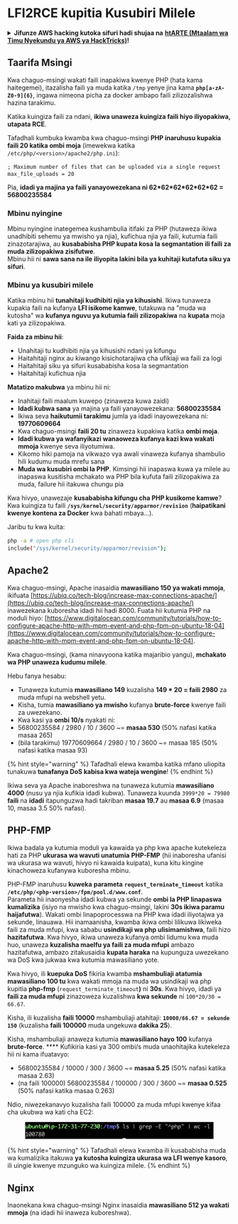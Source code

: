 # LFI2RCE kupitia Kusubiri Milele

<details>

<summary><strong>Jifunze AWS hacking kutoka sifuri hadi shujaa na</strong> <a href="https://training.hacktricks.xyz/courses/arte"><strong>htARTE (Mtaalam wa Timu Nyekundu ya AWS ya HackTricks)</strong></a><strong>!</strong></summary>

Njia nyingine za kusaidia HackTricks:

* Ikiwa unataka kuona **kampuni yako ikitangazwa kwenye HackTricks** au **kupakua HackTricks kwa PDF** Angalia [**MIPANGO YA USAJILI**](https://github.com/sponsors/carlospolop)!
* Pata [**swag rasmi ya PEASS & HackTricks**](https://peass.creator-spring.com)
* Gundua [**Familia ya PEASS**](https://opensea.io/collection/the-peass-family), mkusanyiko wetu wa [**NFTs**](https://opensea.io/collection/the-peass-family) ya kipekee
* **Jiunge na** 💬 [**Kikundi cha Discord**](https://discord.gg/hRep4RUj7f) au kikundi cha [**telegram**](https://t.me/peass) au **tufuate** kwenye **Twitter** 🐦 [**@carlospolopm**](https://twitter.com/hacktricks\_live)**.**
* **Shiriki mbinu zako za udukuzi kwa kuwasilisha PRs kwa** [**HackTricks**](https://github.com/carlospolop/hacktricks) na [**HackTricks Cloud**](https://github.com/carlospolop/hacktricks-cloud) repos za github.

</details>

## Taarifa Msingi

Kwa chaguo-msingi wakati faili inapakiwa kwenye PHP (hata kama haitegemei), itazalisha faili ya muda katika `/tmp` yenye jina kama **`php[a-zA-Z0-9]{6}`**, ingawa nimeona picha za docker ambapo faili zilizozalishwa hazina tarakimu.

Katika kuingiza faili za ndani, **ikiwa unaweza kuingiza faili hiyo iliyopakiwa, utapata RCE**.

Tafadhali kumbuka kwamba kwa chaguo-msingi **PHP inaruhusu kupakia faili 20 katika ombi moja** (imewekwa katika `/etc/php/<version>/apache2/php.ini`):
```
; Maximum number of files that can be uploaded via a single request
max_file_uploads = 20
```
Pia, **idadi ya majina ya faili yanayowezekana ni 62\*62\*62\*62\*62\*62 = 56800235584**

### Mbinu nyingine

Mbinu nyingine inategemea kushambulia itifaki za PHP (hutaweza ikiwa unadhibiti sehemu ya mwisho ya njia), kufichua njia ya faili, kutumia faili zinazotarajiwa, au **kusababisha PHP kupata kosa la segmantation ili faili za muda zilizopakiwa zisifutwe**.\
Mbinu hii ni **sawa sana na ile iliyopita lakini bila ya kuhitaji kutafuta siku ya sifuri**.

### Mbinu ya kusubiri milele

Katika mbinu hii **tunahitaji kudhibiti njia ya kihusishi**. Ikiwa tunaweza kupakia faili na kufanya **LFI isikome kamwe**, tutakuwa na "muda wa kutosha" wa **kufanya nguvu ya kutumia faili zilizopakiwa** na **kupata** moja kati ya zilizopakiwa.

**Faida za mbinu hii**:

* Unahitaji tu kudhibiti njia ya kihusishi ndani ya kifungu
* Haitahitaji nginx au kiwango kisichotarajiwa cha ufikiaji wa faili za logi
* Haitahitaji siku ya sifuri kusababisha kosa la segmantation
* Haitahitaji kufichua njia

**Matatizo makubwa** ya mbinu hii ni:

* Inahitaji faili maalum kuwepo (zinaweza kuwa zaidi)
* **Idadi kubwa sana** ya majina ya faili yanayowezekana: **56800235584**
* Ikiwa seva **haikutumii tarakimu** jumla ya idadi inayowezekana ni: **19770609664**
* Kwa chaguo-msingi **faili 20 tu** zinaweza kupakiwa katika **ombi moja**.
* **Idadi kubwa ya wafanyikazi wanaoweza kufanya kazi kwa wakati mmoja** kwenye seva iliyotumiwa.
* Kikomo hiki pamoja na vikwazo vya awali vinaweza kufanya shambulio hili kudumu muda mrefu sana
* **Muda wa kusubiri ombi la PHP**. Kimsingi hii inapaswa kuwa ya milele au inapaswa kusitisha mchakato wa PHP bila kufuta faili zilizopakiwa za muda, failure hii itakuwa chungu pia

Kwa hivyo, unawezaje **kusababisha kifungu cha PHP kusikome kamwe**? Kwa kuingiza tu faili **`/sys/kernel/security/apparmor/revision`** (**haipatikani kwenye kontena za Docker** kwa bahati mbaya...).

Jaribu tu kwa kuita:
```bash
php -a # open php cli
include("/sys/kernel/security/apparmor/revision");
```
## Apache2

Kwa chaguo-msingi, Apache inasaidia **mawasiliano 150 ya wakati mmoja**, ikifuata [https://ubiq.co/tech-blog/increase-max-connections-apache/](https://ubiq.co/tech-blog/increase-max-connections-apache/) inawezekana kuboresha idadi hii hadi 8000. Fuata hii kutumia PHP na moduli hiyo: [https://www.digitalocean.com/community/tutorials/how-to-configure-apache-http-with-mpm-event-and-php-fpm-on-ubuntu-18-04](https://www.digitalocean.com/community/tutorials/how-to-configure-apache-http-with-mpm-event-and-php-fpm-on-ubuntu-18-04).

Kwa chaguo-msingi, (kama ninavyoona katika majaribio yangu), **mchakato wa PHP unaweza kudumu milele**.

Hebu fanya hesabu:

* Tunaweza kutumia **mawasiliano 149** kuzalisha **149 \* 20 = faili 2980** za muda mfupi na webshell yetu.
* Kisha, tumia **mawasiliano ya mwisho** kufanya **brute-force** kwenye faili za uwezekano.
* Kwa kasi ya **ombi 10/s** nyakati ni:
* 56800235584 / 2980 / 10 / 3600 \~= **masaa 530** (50% nafasi katika masaa 265)
* (bila tarakimu) 19770609664 / 2980 / 10 / 3600 \~= masaa 185 (50% nafasi katika masaa 93)

{% hint style="warning" %}
Tafadhali elewa kwamba katika mfano uliopita tunakuwa **tunafanya DoS kabisa kwa wateja wengine**!
{% endhint %}

Ikiwa seva ya Apache inaboreshwa na tunaweza kutumia **mawasiliano 4000** (nusu ya njia kufikia idadi kubwa). Tunaweza kuunda `3999*20 = 79980` **faili** na **idadi** itapunguzwa hadi takriban **masaa 19.7** au **masaa 6.9** (masaa 10, masaa 3.5 50% nafasi).

## PHP-FMP

Ikiwa badala ya kutumia moduli ya kawaida ya php kwa apache kutekeleza hati za PHP **ukurasa wa wavuti unatumia** **PHP-FMP** (hii inaboresha ufanisi wa ukurasa wa wavuti, hivyo ni kawaida kuipata), kuna kitu kingine kinachoweza kufanywa kuboresha mbinu.

PHP-FMP inaruhusu **kuweka** **parameta** **`request_terminate_timeout`** katika **`/etc/php/<php-version>/fpm/pool.d/www.conf`**.\
Parameta hii inaonyesha idadi kubwa ya sekunde **ombi la PHP linapaswa kumalizika** (isiyo na mwisho kwa chaguo-msingi, lakini **30s ikiwa paramu haijafutwa**). Wakati ombi linapoprocesswa na PHP kwa idadi iliyotajwa ya sekunde, linauawa. Hii inamaanisha, kwamba ikiwa ombi lilikuwa likiweka faili za muda mfupi, kwa sababu **usindikaji wa php ulisimamishwa**, faili hizo **hazitafutwa**. Kwa hivyo, ikiwa unaweza kufanya ombi lidumu kwa muda huo, unaweza **kuzalisha maelfu ya faili za muda mfupi** ambazo hazitafutwa, ambazo zitakusaidia **kupata haraka** na kupunguza uwezekano wa DoS kwa jukwaa kwa kutumia mawasiliano yote.

Kwa hivyo, ili **kuepuka DoS** fikiria kwamba **mshambuliaji atatumia mawasiliano 100 tu** kwa wakati mmoja na muda wa usindikaji wa php kupitia **php-fmp** (`request_terminate_timeout`**)** ni **30s**. Kwa hivyo, idadi ya **faili za muda mfupi** zinazoweza kuzalishwa **kwa sekunde** ni `100*20/30 = 66.67`.

Kisha, ili kuzalisha **faili 10000** mshambuliaji atahitaji: **`10000/66.67 = sekunde 150`** (kuzalisha **faili 100000** muda ungekuwa **dakika 25**).

Kisha, mshambuliaji anaweza kutumia **mawasiliano hayo 100** kufanya **brute-force**. \*\*\*\* Kufikiria kasi ya 300 ombi/s muda unaohitajika kutekeleza hii ni kama ifuatavyo:

* 56800235584 / 10000 / 300 / 3600 \~= **masaa 5.25** (50% nafasi katika masaa 2.63)
* (na faili 100000) 56800235584 / 100000 / 300 / 3600 \~= **masaa 0.525** (50% nafasi katika masaa 0.263)

Ndio, niwezekanavyo kuzalisha faili 100000 za muda mfupi kwenye kifaa cha ukubwa wa kati cha EC2:

<figure><img src="../../.gitbook/assets/image (240).png" alt=""><figcaption></figcaption></figure>

{% hint style="warning" %}
Tafadhali elewa kwamba ili kusababisha muda wa kumalizika itakuwa **ya kutosha kuingiza ukurasa wa LFI wenye kasoro**, ili uingie kwenye mzunguko wa kuingiza milele.
{% endhint %}

## Nginx

Inaonekana kwa chaguo-msingi Nginx inasaidia **mawasiliano 512 ya wakati mmoja** (na idadi hii inaweza kuboreshwa).
